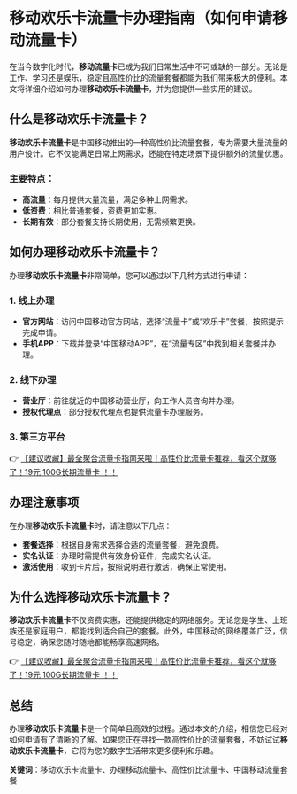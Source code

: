 # 移动欢乐卡流量卡办理指南（如何申请移动流量卡）

在当今数字化时代，**移动流量卡**已成为我们日常生活中不可或缺的一部分。无论是工作、学习还是娱乐，稳定且高性价比的流量套餐都能为我们带来极大的便利。本文将详细介绍如何办理**移动欢乐卡流量卡**，并为您提供一些实用的建议。

## 什么是移动欢乐卡流量卡？

**移动欢乐卡流量卡**是中国移动推出的一种高性价比流量套餐，专为需要大量流量的用户设计。它不仅能满足日常上网需求，还能在特定场景下提供额外的流量优惠。

### 主要特点：
- **高流量**：每月提供大量流量，满足多种上网需求。
- **低资费**：相比普通套餐，资费更加实惠。
- **长期有效**：部分套餐支持长期使用，无需频繁更换。

## 如何办理移动欢乐卡流量卡？

办理**移动欢乐卡流量卡**非常简单，您可以通过以下几种方式进行申请：

### 1. 线上办理
- **官方网站**：访问中国移动官方网站，选择“流量卡”或“欢乐卡”套餐，按照提示完成申请。
- **手机APP**：下载并登录“中国移动APP”，在“流量专区”中找到相关套餐并办理。

### 2. 线下办理
- **营业厅**：前往就近的中国移动营业厅，向工作人员咨询并办理。
- **授权代理点**：部分授权代理点也提供流量卡办理服务。

### 3. 第三方平台
👉 [【建议收藏】最全聚合流量卡指南来啦！高性价比流量卡推荐，看这个就够了！19元 100G长期流量卡 ！！](https://bit.ly/Liuliangka)

## 办理注意事项

在办理**移动欢乐卡流量卡**时，请注意以下几点：
- **套餐选择**：根据自身需求选择合适的流量套餐，避免浪费。
- **实名认证**：办理时需提供有效身份证件，完成实名认证。
- **激活使用**：收到卡片后，按照说明进行激活，确保正常使用。

## 为什么选择移动欢乐卡流量卡？

**移动欢乐卡流量卡**不仅资费实惠，还能提供稳定的网络服务。无论您是学生、上班族还是家庭用户，都能找到适合自己的套餐。此外，中国移动的网络覆盖广泛，信号稳定，确保您随时随地都能畅享高速网络。

👉 [【建议收藏】最全聚合流量卡指南来啦！高性价比流量卡推荐，看这个就够了！19元 100G长期流量卡 ！！](https://bit.ly/Liuliangka)

## 总结

办理**移动欢乐卡流量卡**是一个简单且高效的过程。通过本文的介绍，相信您已经对如何申请有了清晰的了解。如果您正在寻找一款高性价比的流量套餐，不妨试试**移动欢乐卡流量卡**，它将为您的数字生活带来更多便利和乐趣。

**关键词**：移动欢乐卡流量卡、办理移动流量卡、高性价比流量卡、中国移动流量套餐